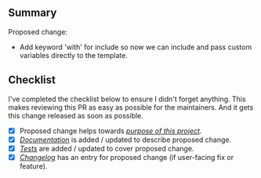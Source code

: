 ## Summary

Proposed change:

* Add keyword 'with' for include so now we can include and pass custom variables directly to the template.

## Checklist

I've completed the checklist below to ensure I didn't forget anything. This makes reviewing this PR as easy as possible for the maintainers. And it gets this change released as soon as possible.

* [x] Proposed change helps towards [*purpose of this project*](https://github.com/mozilla/nunjucks/blob/master/CONTRIBUTING.md#purpose).
* [x] [*Documentation*](https://github.com/mozilla/nunjucks/tree/master/docs/) is added / updated to describe proposed change.
* [x] [*Tests*](https://github.com/mozilla/nunjucks/tree/master/tests) are added / updated to cover proposed change.
* [X] [*Changelog*](https://github.com/mozilla/nunjucks/blob/master/CHANGELOG.md) has an entry for proposed change (if user-facing fix or feature).

<!-- Tick of items by replacing `[ ]` by `[x]` -->